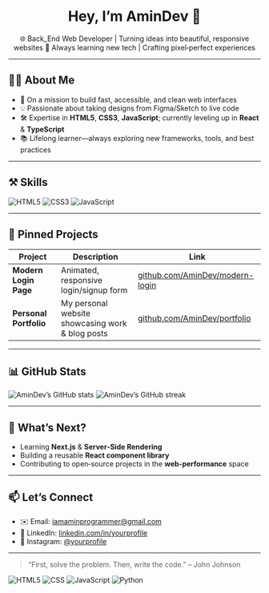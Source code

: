 <!-- ================== Header ================== -->
<h1 align="center">Hey, I’m AminDev 👋</h1>
<p align="center">
  🌐 Back_End Web Developer | Turning ideas into beautiful, responsive websites  
  🚀 Always learning new tech | Crafting pixel‑perfect experiences
</p>

---

<!-- ============= About Me ============= -->
## 👨‍💻 About Me
- 🎯 On a mission to build fast, accessible, and clean web interfaces  
- 💡 Passionate about taking designs from Figma/Sketch to live code  
- 🛠️ Expertise in **HTML5**, **CSS3**, **JavaScript**; currently leveling up in **React** & **TypeScript**  
- 📚 Lifelong learner—always exploring new frameworks, tools, and best practices  

---

<!-- ============= Skills ============= -->
## ⚒️ Skills
<p>
  <img src="https://img.shields.io/badge/HTML5-E34F26?style=flat&logo=html5" alt="HTML5" />
  <img src="https://img.shields.io/badge/CSS3-1572B6?style=flat&logo=css3" alt="CSS3" />
  <img src="https://img.shields.io/badge/JavaScript-F7DF1E?style=flat&logo=javascript" alt="JavaScript" />
</p>

---

<!-- ============= Pinned Projects ============= -->
## 📌 Pinned Projects
<!-- In your profile UI, pin these repos! -->
| Project                  | Description                                          | Link                                            |
|--------------------------|------------------------------------------------------|-------------------------------------------------|
| **Modern Login Page**    | Animated, responsive login/signup form               | [github.com/AminDev/modern-login](#)            |
| **Personal Portfolio**   | My personal website showcasing work & blog posts     | [github.com/AminDev/portfolio](#)               |

---

<!-- ============= GitHub Stats ============= -->
## 📊 GitHub Stats
<p align="left">
  <img src="https://github-readme-stats.vercel.app/api?username=AminDev&show_icons=true&theme=radical" alt="AminDev’s GitHub stats" />
  <img src="https://github-readme-streak-stats.herokuapp.com/?user=AminDev&theme=radical" alt="AminDev’s GitHub streak" />
</p>

---

<!-- ============= What’s Next? ============= -->
## 🚧 What’s Next?
- Learning **Next.js** & **Server‑Side Rendering**  
- Building a reusable **React component library**  
- Contributing to open‑source projects in the **web‑performance** space

---

<!-- ============= Contact ============= -->
## 📫 Let’s Connect
- ✉️ Email: [iamaminprogrammer@gmail.com](mailto:iamaminprogrammer@gmail.com)  
- 🔗 LinkedIn: [linkedin.com/in/yourprofile](https://linkedin.com/in/yourprofile)  
- 📸 Instagram: [@yourprofile](https://instagram.com/yourprofile)  

---

<!-- ============= Footer Quote ============= -->
> “First, solve the problem. Then, write the code.” – John Johnson 

<img src="https://img.shields.io/badge/HTML5-E34F26?style=flat&logo=html5" alt="HTML5" />
<img src="https://img.shields.io/badge/CSS3-1572B6?style=flat&logo=css" alt="CSS" />
<img src="https://img.shields.io/badge/JavaScript-F7DF1E?style=flat&logo=javascript" alt="JavaScript" />
<img src="https://img.shields.io/badge/Python-3776AB?style=flat&logo=python" alt="Python" />
